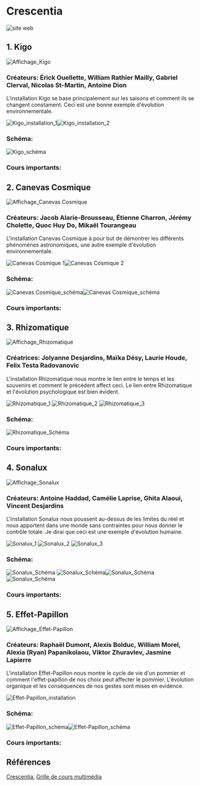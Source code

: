 # Crescentia
![site web](Médias/crescentia_siteweb.png)

## 1. Kigo
![Affichage_Kigo](Médias/couverture_kigo.png)

### Créateurs: Érick Ouellette, William Rathier Mailly, Gabriel Clerval, Nicolas St-Martin, Antoine Dion
L'installation Kigo se base principalement sur les saisons et comment ils se changent constament. Ceci est une bonne exemple d'évolution environnementale.

![Kigo_installation_1](Médias/zone_kigo_01.jpg)![Kigo_installation_2](Médias/zone_kigo_02.jpg)

### Schéma: 
![Kigo_schéma](Médias/schema_kigo.png)

### Cours importants: 

## 2. Canevas Cosmique
![Affichage_Canevas Cosmique](Médias/couverture_canevas.png)

### Créateurs: Jacob Alarie-Brousseau, Étienne Charron, Jérémy Cholette, Quoc Huy Do, Mikaël Tourangeau
L'installation Canevas Cosmique à pour but de démontrer les différents phénomènes astronomiques, une autre exemple d'évolution environnementale.

![Canevas Cosmique 1](Médias/canevas.jpg)![Canevas Cosmique 2](Médias/info_canevas.jpg)

### Schéma: 
![Canevas Cosmique_schéma](Médias/schema_canevas_01.png)![Canevas Cosmique_schéma](Médias/schema_canevas_02.png)

### Cours importants: 

## 3. Rhizomatique
![Affichage_Rhizomatique](Médias/couverture_rhiz.png)

### Créatrices: Jolyanne Desjardins, Maïka Désy, Laurie Houde, Felix Testa Radovanovic
L'installation Rhizomatique nous montre le lien entre le temps et les souvenirs et comment le précédent affect ceci. Le lien entre Rhizomatique et l'évolution psychologique est bien évident.

![Rhizomatique_1]()
![Rhizomatique_2]()
![Rhizomatique_3]()

### Schéma: 
![Rhizomatique_Schéma](Médias/schema_rhiz.png)

### Cours importants: 

## 4. Sonalux
![Affichage_Sonalux](Médias/couverture_sona.png)

### Créateurs: Antoine Haddad, Camélie Laprise, Ghita Alaoui, Vincent Desjardins
L'installation Sonalux nous poussent au-dessus de les limites du réel et nous apportent dans une monde sans contraintes pour nous donner le contrôle totale. Je dirai que ceci est une exemple d'évolution humaine.

![Sonalux_1]()
![Sonalux_2]()
![Sonalux_3]()

### Schéma: 
![Sonalux_Schéma](Médias/schema_sona_01.png) ![Sonalux_Schéma](Médias/schema_sona_02.png)![Sonalux_Schéma](Médias/schema_sona_03.png)![Sonalux_Schéma](Médias/schema_sona_04.png)

### Cours importants: 

## 5. Effet-Papillon
![Affichage_Effet-Papillon](Médias/couverture_papillon.png)

### Créateurs: Raphaël Dumont, Alexis Bolduc, William Morel, Alexia (Ryan) Papanikolaou, Viktor Zhuravlev, Jasmine Lapierre
L'installation Effet-Papillon nous montre le cycle de vie d'un pommier et comment l'effet-papillon de nos choix peut affecter le pommier.  L'évolution organique et les conséquences de nos gestes sont mises en evidence.

![Effet-Papillon_installation](Médias/zone_effet_papillon.jpg)

### Schéma: 
![Effet-Papillon_schéma](Médias/schema_papillon.jpg)![Effet-Papillon_schéma](Médias/schema_papillon_02.png)

### Cours importants: 

## Références

[Crescentia](https://tim-montmorency.com/2024/), [Grille de cours multimédia](https://www.cmontmorency.qc.ca/programmes/nos-programmes-detudes/techniques/techniques-dintegration-multimedia/grille-de-cours/)
